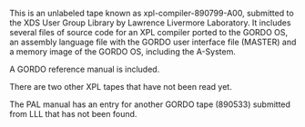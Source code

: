 This is an unlabeled tape known as xpl-compiler-890799-A00, submitted to 
the XDS User Group Library by Lawrence Livermore Laboratory.  It includes
several files of source code for an XPL compiler ported to the GORDO OS,
an assembly language file with the GORDO user interface file (MASTER) and 
a memory image of the GORDO OS, including the A-System.

A GORDO reference manual is included.

There are two other XPL tapes that have not been read yet.

The PAL manual has an entry for another GORDO tape (890533) submitted from LLL
that has not been found.
